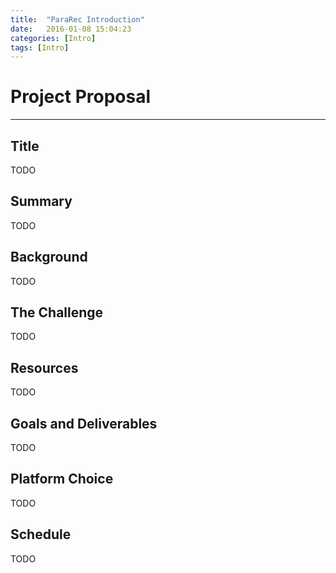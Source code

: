 ```yaml
---
title:  "ParaRec Introduction"
date:   2016-01-08 15:04:23
categories: [Intro]
tags: [Intro]
---
```

# Project Proposal
---
## Title
TODO
## Summary
TODO
## Background
TODO
## The Challenge
TODO
## Resources
TODO
## Goals and Deliverables
TODO
## Platform Choice
TODO
## Schedule
TODO
